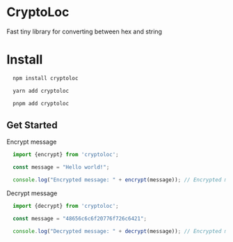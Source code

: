 # CryptoLoc

Fast tiny library for converting between hex and string

# Install

```sh
  npm install cryptoloc
```
```sh
  yarn add cryptoloc
```
```sh
  pnpm add cryptoloc
```

## Get Started

Encrypt message
``` javascript
  import {encrypt} from 'cryptoloc';

  const message = "Hello world!";

  console.log("Encrypted message: " + encrypt(message)); // Encrypted message: 48656c6c6f20776f726c6421
```

Decrypt message
``` javascript
  import {decrypt} from 'cryptoloc';

  const message = "48656c6c6f20776f726c6421";

  console.log("Decrypted message: " + decrypt(message)); // Encrypted message: Hello world!
```

